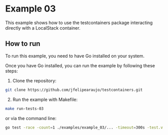 # Example 03

This example shows how to use the testcontainers package interacting directly with a LocalStack container.

## How to run

To run this example, you need to have Go installed on your system.

Once you have Go installed, you can run the example by following these steps:

1. Clone the repository:

```bash
git clone https://github.com/jfelipearaujo/testcontainers.git
```

2. Run the example with Makefile:

```bash
make run-tests-03
```

or via the command line:

```bash
go test -race -count=1 ./examples/example_03/... -timeout=300s -test.v -test.run ^TestFeatures$
```